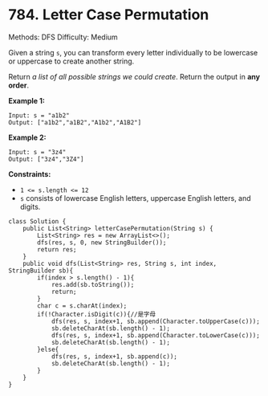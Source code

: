 # 784. Letter Case Permutation

Methods: DFS
Difficulty: Medium

Given a string `s`, you can transform every letter individually to be lowercase or uppercase to create another string.

Return *a list of all possible strings we could create*. Return the output in **any order**.

**Example 1:**

```
Input: s = "a1b2"
Output: ["a1b2","a1B2","A1b2","A1B2"]

```

**Example 2:**

```
Input: s = "3z4"
Output: ["3z4","3Z4"]

```

**Constraints:**

- `1 <= s.length <= 12`
- `s` consists of lowercase English letters, uppercase English letters, and digits.

```
class Solution {
    public List<String> letterCasePermutation(String s) {
        List<String> res = new ArrayList<>();
        dfs(res, s, 0, new StringBuilder());
        return res;
    }
    public void dfs(List<String> res, String s, int index, StringBuilder sb){
        if(index > s.length() - 1){
            res.add(sb.toString());
            return;
        } 
        char c = s.charAt(index);
        if(!Character.isDigit(c)){//是字母
            dfs(res, s, index+1, sb.append(Character.toUpperCase(c)));
            sb.deleteCharAt(sb.length() - 1);
            dfs(res, s, index+1, sb.append(Character.toLowerCase(c)));
            sb.deleteCharAt(sb.length() - 1);
        }else{
            dfs(res, s, index+1, sb.append(c));
            sb.deleteCharAt(sb.length() - 1);
        }
    }
}
```